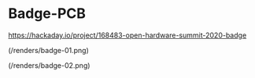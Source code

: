 # Badge-PCB

https://hackaday.io/project/168483-open-hardware-summit-2020-badge

(/renders/badge-01.png)

(/renders/badge-02.png)
